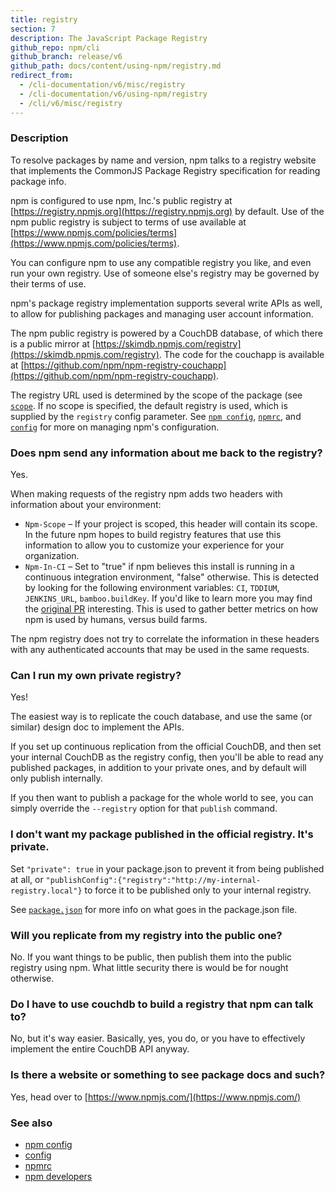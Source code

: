 ```yaml
---
title: registry
section: 7
description: The JavaScript Package Registry
github_repo: npm/cli
github_branch: release/v6
github_path: docs/content/using-npm/registry.md
redirect_from:
  - /cli-documentation/v6/misc/registry
  - /cli-documentation/v6/using-npm/registry
  - /cli/v6/misc/registry
---
```


### Description

To resolve packages by name and version, npm talks to a registry website that implements the CommonJS Package Registry specification for reading package info.

npm is configured to use npm, Inc.'s public registry at [https://registry.npmjs.org](https://registry.npmjs.org) by default. Use of the npm public registry is subject to terms of use available at [https://www.npmjs.com/policies/terms](https://www.npmjs.com/policies/terms).

You can configure npm to use any compatible registry you like, and even run your own registry. Use of someone else's registry may be governed by their terms of use.

npm's package registry implementation supports several write APIs as well, to allow for publishing packages and managing user account information.

The npm public registry is powered by a CouchDB database, of which there is a public mirror at [https://skimdb.npmjs.com/registry](https://skimdb.npmjs.com/registry). The code for the couchapp is available at [https://github.com/npm/npm-registry-couchapp](https://github.com/npm/npm-registry-couchapp).

The registry URL used is determined by the scope of the package (see [`scope`](/cli/v6/using-npm/scope). If no scope is specified, the default registry is used, which is supplied by the `registry` config parameter. See [`npm config`](/cli/v6/commands/npm-config), [`npmrc`](/cli/v6/configuring-npm/npmrc), and [`config`](/cli/v6/using-npm/config) for more on managing npm's configuration.

### Does npm send any information about me back to the registry?

Yes.

When making requests of the registry npm adds two headers with information about your environment:

- `Npm-Scope` – If your project is scoped, this header will contain its scope. In the future npm hopes to build registry features that use this information to allow you to customize your experience for your organization.
- `Npm-In-CI` – Set to "true" if npm believes this install is running in a continuous integration environment, "false" otherwise. This is detected by looking for the following environment variables: `CI`, `TDDIUM`, `JENKINS_URL`, `bamboo.buildKey`. If you'd like to learn more you may find the [original PR](https://github.com/npm/npm-registry-client/pull/129) interesting. This is used to gather better metrics on how npm is used by humans, versus build farms.

The npm registry does not try to correlate the information in these headers with any authenticated accounts that may be used in the same requests.

### Can I run my own private registry?

Yes!

The easiest way is to replicate the couch database, and use the same (or similar) design doc to implement the APIs.

If you set up continuous replication from the official CouchDB, and then set your internal CouchDB as the registry config, then you'll be able to read any published packages, in addition to your private ones, and by default will only publish internally.

If you then want to publish a package for the whole world to see, you can simply override the `--registry` option for that `publish` command.

### I don't want my package published in the official registry. It's private.

Set `"private": true` in your package.json to prevent it from being published at all, or `"publishConfig":{"registry":"http://my-internal-registry.local"}` to force it to be published only to your internal registry.

See [`package.json`](/cli/v6/configuring-npm/package-json) for more info on what goes in the package.json file.

### Will you replicate from my registry into the public one?

No. If you want things to be public, then publish them into the public registry using npm. What little security there is would be for nought otherwise.

### Do I have to use couchdb to build a registry that npm can talk to?

No, but it's way easier. Basically, yes, you do, or you have to effectively implement the entire CouchDB API anyway.

### Is there a website or something to see package docs and such?

Yes, head over to [https://www.npmjs.com/](https://www.npmjs.com/)

### See also

- [npm config](/cli/v6/commands/npm-config)
- [config](/cli/v6/using-npm/config)
- [npmrc](/cli/v6/configuring-npm/npmrc)
- [npm developers](/cli/v6/using-npm/developers)
